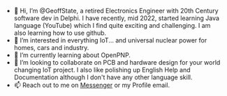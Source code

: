 - 👋 Hi, I’m @GeoffState, a retired Electronics Engineer with 20th Century software dev in Delphi. I have recently, mid 2022, started learning Java language (YouTube) which I find quite exciting and challenging. I am also learning how to use github.
- 👀 I’m interested in everything IoT... and universal nuclear power for homes, cars and industry.
- 🌱 I’m currently learning about OpenPNP.
- 💞️ I’m looking to collaborate on PCB and hardware design for your world changing IoT project. I also like polishing up English Help and Documentation although I don't have any other language skill.
- 📫 Reach out to me on [Messenger](http://m.me/GeoffStateNZ) or my Profile email.
<!---
GeoffState/GeoffState is a ✨ special ✨ repository because its `README.md` (this file) appears on your GitHub profile.
You can click the Preview link to take a look at your changes.
--->
